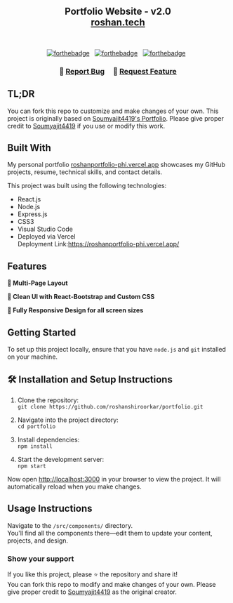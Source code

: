 <h2 align="center">
  Portfolio Website - v2.0<br/>
  <a href="roshanportfolio-phi.vercel.app" target="_blank">roshan.tech</a>
</h2>

<br/>

<center>

[![forthebadge](https://forthebadge.com/images/badges/built-with-love.svg)](https://forthebadge.com) &nbsp;
[![forthebadge](https://forthebadge.com/images/badges/made-with-javascript.svg)](https://forthebadge.com) &nbsp;
[![forthebadge](https://forthebadge.com/images/badges/open-source.svg)](https://forthebadge.com) &nbsp;

</center>

<h3 align="center">
    🔹
    <a href="https://github.com/roshanshiroorkar/portfolio/issues">Report Bug</a> &nbsp; &nbsp;
    🔹
    <a href="https://github.com/roshanshiroorkar/portfolio/issues">Request Feature</a>
</h3>

## TL;DR

You can fork this repo to customize and make changes of your own. This project is originally based on [Soumyajit4419's Portfolio](https://github.com/soumyajit4419/Portfolio). Please give proper credit to [Soumyajit4419](https://github.com/soumyajit4419) if you use or modify this work.

## Built With

My personal portfolio [roshanportfolio-phi.vercel.app](https://roshan.vercel.app/) showcases my GitHub projects, resume, technical skills, and contact details.

This project was built using the following technologies:

- React.js  
- Node.js  
- Express.js  
- CSS3  
- Visual Studio Code  
- Deployed via Vercel  
Deployment Link:https://roshanportfolio-phi.vercel.app/
## Features

**📖 Multi-Page Layout**

**🎨 Clean UI with React-Bootstrap and Custom CSS**

**📱 Fully Responsive Design for all screen sizes**

## Getting Started

To set up this project locally, ensure that you have `node.js` and `git` installed on your machine.

## 🛠 Installation and Setup Instructions

1. Clone the repository:  
   `git clone https://github.com/roshanshiroorkar/portfolio.git`

2. Navigate into the project directory:  
   `cd portfolio`

3. Install dependencies:  
   `npm install`

4. Start the development server:  
   `npm start`

Now open [http://localhost:3000](http://localhost:3000) in your browser to view the project. It will automatically reload when you make changes.

## Usage Instructions

Navigate to the `/src/components/` directory.  
You'll find all the components there—edit them to update your content, projects, and design.

### Show your support

If you like this project, please ⭐ the repository and share it!  
You can fork this repo to modify and make changes of your own. Please give proper credit to [Soumyajit4419](https://github.com/soumyajit4419) as the original creator.
